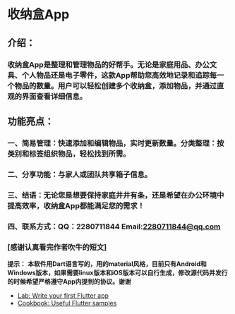 # 收纳盒App

 ## 介绍： 
### 收纳盒App是整理和管理物品的好帮手。无论是家庭用品、办公文具、个人物品还是电子零件，这款App帮助您高效地记录和追踪每一个物品的数量。用户可以轻松创建多个收纳盒，添加物品，并通过直观的界面查看详细信息。

## 功能亮点：
### 一、简易管理：快速添加和编辑物品，实时更新数量。分类整理：按类别和标签组织物品，轻松找到所需。
### 二、分享功能：与家人或团队共享箱子信息。
### 三、结语：无论您是想要保持家庭井井有条，还是希望在办公环境中提高效率，收纳盒App都能满足您的需求！
### 四、联系方式：QQ：2280711844 Email:2280711844@qq.com
### [感谢认真看完作者吹牛的短文]

**提示：**
**本软件用Dart语言写的，用的material风格，目前只有Android和Windows版本，如果需要linux版本和iOS版本可以自行生成，修改源代码并发行的时候希望严格遵守App内提到的协议。谢谢**

- [Lab: Write your first Flutter app](https://docs.flutter.dev/get-started/codelab)
- [Cookbook: Useful Flutter samples](https://docs.flutter.dev/cookbook)
